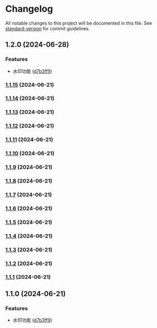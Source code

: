 # Changelog

All notable changes to this project will be documented in this file. See [standard-version](https://github.com/conventional-changelog/standard-version) for commit guidelines.

## 1.2.0 (2024-06-28)


### Features

* 水印功能 ([d7b3ff9](https://github.com/x007xyz/r-fabric-editor/commit/d7b3ff9b1a4ef5d37585620e43d6e8af4548054e))

### [1.1.15](https://github.com/x007xyz/r-fabric-editor/compare/v1.1.14...v1.1.15) (2024-06-21)

### [1.1.14](https://github.com/x007xyz/r-fabric-editor/compare/v1.1.13...v1.1.14) (2024-06-21)

### [1.1.13](https://github.com/x007xyz/r-fabric-editor/compare/v1.1.12...v1.1.13) (2024-06-21)

### [1.1.12](https://github.com/x007xyz/r-fabric-editor/compare/v1.1.11...v1.1.12) (2024-06-21)

### [1.1.11](https://github.com/x007xyz/r-fabric-editor/compare/v1.1.10...v1.1.11) (2024-06-21)

### [1.1.10](https://github.com/x007xyz/r-fabric-editor/compare/v1.1.9...v1.1.10) (2024-06-21)

### [1.1.9](https://github.com/x007xyz/r-fabric-editor/compare/v1.1.8...v1.1.9) (2024-06-21)

### [1.1.8](https://github.com/x007xyz/r-fabric-editor/compare/v1.1.7...v1.1.8) (2024-06-21)

### [1.1.7](https://github.com/x007xyz/r-fabric-editor/compare/v1.1.6...v1.1.7) (2024-06-21)

### [1.1.6](https://github.com/x007xyz/r-fabric-editor/compare/v1.1.5...v1.1.6) (2024-06-21)

### [1.1.5](https://github.com/x007xyz/r-fabric-editor/compare/v1.1.4...v1.1.5) (2024-06-21)

### [1.1.4](https://github.com/x007xyz/r-fabric-editor/compare/v1.1.3...v1.1.4) (2024-06-21)

### [1.1.3](https://github.com/x007xyz/r-fabric-editor/compare/v1.1.2...v1.1.3) (2024-06-21)

### [1.1.2](https://github.com/x007xyz/r-fabric-editor/compare/v1.1.1...v1.1.2) (2024-06-21)

### [1.1.1](https://github.com/x007xyz/r-fabric-editor/compare/v1.1.0...v1.1.1) (2024-06-21)

## 1.1.0 (2024-06-21)


### Features

* 水印功能 ([d7b3ff9](https://github.com/x007xyz/r-fabric-editor/commit/d7b3ff9b1a4ef5d37585620e43d6e8af4548054e))
